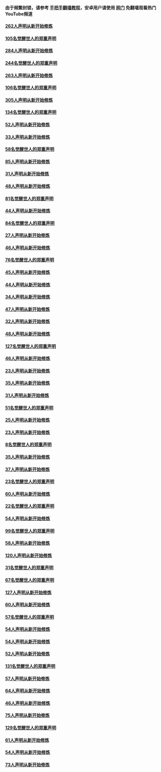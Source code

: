 #### 由于频繁封锁，请参考 [手把手翻墙教程](https://github.com/gfw-breaker/guides/wiki/)，安卓用户请使用 [网门](https://github.com/gfw-breaker/nogfw/blob/master/dl.md?t=04072101) 免翻墙观看热门YouTube频道 

#### [262人声明从新开始修炼](../pages/91/423004.md?t=04072101) 

#### [105名觉醒世人的郑重声明](../pages/91/423003.md?t=04072101) 

#### [284人声明从新开始修炼](../pages/91/422707.md?t=04072101) 

#### [244名觉醒世人的郑重声明](../pages/91/422706.md?t=04072101) 

#### [263人声明从新开始修炼](../pages/91/422553.md?t=04072101) 

#### [106名觉醒世人的郑重声明](../pages/91/422552.md?t=04072101) 

#### [305人声明从新开始修炼](../pages/91/422153.md?t=04072101) 

#### [134名觉醒世人的郑重声明](../pages/91/422152.md?t=04072101) 

#### [52人声明从新开始修炼](../pages/91/421846.md?t=04072101) 

#### [33人声明从新开始修炼](../pages/91/421804.md?t=04072101) 

#### [58名觉醒世人的郑重声明](../pages/91/421845.md?t=04072101) 

#### [85人声明从新开始修炼](../pages/91/421769.md?t=04072101) 

#### [31人声明从新开始修炼](../pages/91/421763.md?t=04072101) 

#### [48人声明从新开始修炼](../pages/91/421605.md?t=04072101) 

#### [81名觉醒世人的郑重声明](../pages/91/421656.md?t=04072101) 

#### [44人声明从新开始修炼](../pages/91/421544.md?t=04072101) 

#### [84名觉醒世人的郑重声明](../pages/91/421543.md?t=04072101) 

#### [27人声明从新开始修炼](../pages/91/421465.md?t=04072101) 

#### [46人声明从新开始修炼](../pages/91/421454.md?t=04072101) 

#### [76名觉醒世人的郑重声明](../pages/91/421453.md?t=04072101) 

#### [45人声明从新开始修炼](../pages/91/421452.md?t=04072101) 

#### [44人声明从新开始修炼](../pages/91/421422.md?t=04072101) 

#### [34人声明从新开始修炼](../pages/91/421322.md?t=04072101) 

#### [47人声明从新开始修炼](../pages/91/421264.md?t=04072101) 

#### [32人声明从新开始修炼](../pages/91/421225.md?t=04072101) 

#### [48人声明从新开始修炼](../pages/91/421202.md?t=04072101) 

#### [127名觉醒世人的郑重声明](../pages/91/421224.md?t=04072101) 

#### [46人声明从新开始修炼](../pages/91/421203.md?t=04072101) 

#### [23人声明从新开始修炼](../pages/91/421138.md?t=04072101) 

#### [35人声明从新开始修炼](../pages/91/421122.md?t=04072101) 

#### [31人声明从新开始修炼](../pages/91/421081.md?t=04072101) 

#### [51名觉醒世人的郑重声明](../pages/91/421080.md?t=04072101) 

#### [25人声明从新开始修炼](../pages/91/421020.md?t=04072101) 

#### [23人声明从新开始修炼](../pages/91/420884.md?t=04072101) 

#### [8名觉醒世人的郑重声明](../pages/91/420883.md?t=04072101) 

#### [35人声明从新开始修炼](../pages/91/420809.md?t=04072101) 

#### [37人声明从新开始修炼](../pages/91/420766.md?t=04072101) 

#### [23名觉醒世人的郑重声明](../pages/91/420765.md?t=04072101) 

#### [60人声明从新开始修炼](../pages/91/420727.md?t=04072101) 

#### [22名觉醒世人的郑重声明](../pages/91/420726.md?t=04072101) 

#### [54人声明从新开始修炼](../pages/91/420529.md?t=04072101) 

#### [99名觉醒世人的郑重声明](../pages/91/420528.md?t=04072101) 

#### [58人声明从新开始修炼](../pages/91/420198.md?t=04072101) 

#### [120人声明从新开始修炼](../pages/91/420141.md?t=04072101) 

#### [31名觉醒世人的郑重声明](../pages/91/420197.md?t=04072101) 

#### [67名觉醒世人的郑重声明](../pages/91/420140.md?t=04072101) 

#### [127人声明从新开始修炼](../pages/91/420082.md?t=04072101) 

#### [60人声明从新开始修炼](../pages/91/420081.md?t=04072101) 

#### [57名觉醒世人的郑重声明](../pages/91/420080.md?t=04072101) 

#### [54人声明从新开始修炼](../pages/91/419533.md?t=04072101) 

#### [54人声明从新开始修炼](../pages/91/419532.md?t=04072101) 

#### [52人声明从新开始修炼](../pages/91/419531.md?t=04072101) 

#### [131名觉醒世人的郑重声明](../pages/91/419530.md?t=04072101) 

#### [57人声明从新开始修炼](../pages/91/419430.md?t=04072101) 

#### [64人声明从新开始修炼](../pages/91/419429.md?t=04072101) 

#### [46人声明从新开始修炼](../pages/91/419428.md?t=04072101) 

#### [75人声明从新开始修炼](../pages/91/419427.md?t=04072101) 

#### [129名觉醒世人的郑重声明](../pages/91/419426.md?t=04072101) 

#### [61人声明从新开始修炼](../pages/91/419198.md?t=04072101) 

#### [54人声明从新开始修炼](../pages/91/419197.md?t=04072101) 

#### [73人声明从新开始修炼](../pages/91/419196.md?t=04072101) 

